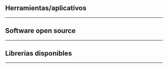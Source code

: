 ## Herramientas/aplicativos
 ---



 ## Software open source
 ---



 ## Librerías disponibles
 ---

 
